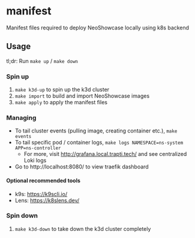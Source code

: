 # manifest

Manifest files required to deploy NeoShowcase locally using k8s backend

## Usage

tl;dr:
Run `make up` / `make down`

### Spin up

1. `make k3d-up` to spin up the k3d cluster
2. `make import` to build and import NeoShowcase images
3. `make apply` to apply the manifest files

### Managing

- To tail cluster events (pulling image, creating container etc.), `make events`
- To tail specific pod / container logs, `make logs NAMESPACE=ns-system APP=ns-controller`
  - For more, visit http://grafana.local.trapti.tech/ and see centralized Loki logs
- Go to http://localhost:8080/ to view traefik dashboard

#### Optional recommended tools

- k9s: https://k9scli.io/
- Lens: https://k8slens.dev/

### Spin down

1. `make k3d-down` to take down the k3d cluster completely
